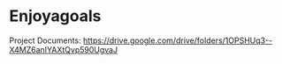 # Enjoyagoals

Project Documents:
https://drive.google.com/drive/folders/1OPSHUq3--X4MZ6anIYAXtQvp590UgvaJ
